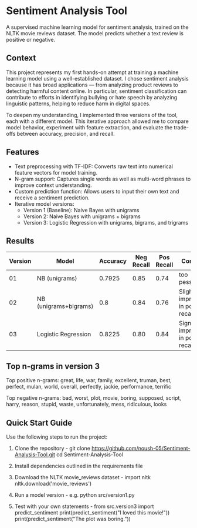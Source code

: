 # Sentiment Analysis Tool
A supervised machine learning model for sentiment analysis, trained on the NLTK movie reviews dataset. The model predicts whether a text review is positive or negative.

## Context
This project represents my first hands-on attempt at training a machine learning model using a well-established dataset. I chose sentiment analysis because it has broad applications — from analyzing product reviews to detecting harmful content online. In particular, sentiment classification can contribute to efforts in identifying bullying or hate speech by analyzing linguistic patterns, helping to reduce harm in digital spaces.

To deepen my understanding, I implemented three versions of the tool, each with a different model. This iterative approach allowed me to compare model behavior, experiment with feature extraction, and evaluate the trade-offs between accuracy, precision, and recall.

## Features
- Text preprocessing with TF-IDF: Converts raw text into numerical feature vectors for model training.
- N-gram support: Captures single words as well as multi-word phrases to improve context understanding.
- Custom prediction function: Allows users to input their own text and receive a sentiment prediction.
- Iterative model versions:
  - Version 1 (Baseline): Naive Bayes with unigrams
  - Version 2: Naive Bayes with unigrams + bigrams
  - Version 3: Logistic Regression with unigrams, bigrams, and trigrams

## Results 
| Version | Model           | Accuracy | Neg Recall | Pos Recall | Comments   |
|---------|-----------------|----------|------------|------------|------------|
| 01      | NB (unigrams)   | 0.7925   | 0.85       | 0.74       | too pessimistic
| 02      | NB (unigrams+bigrams)     | 0.8      | 0.84       | 0.76       | Slight improvement in positive recall
| 03      | Logistic Regression | 0.8225 | 0.80     | 0.84       | Significant improvement in positive recall

## Top n-grams in version 3
Top positive n-grams:
great, life, war, family, excellent, truman, best, perfect, mulan, world, overall, perfectly, jackie, performance, terrific

Top negative n-grams:
bad, worst, plot, movie, boring, supposed, script, harry, reason, stupid, waste, unfortunately, mess, ridiculous, looks

## Quick Start Guide
Use the following steps to run the project:

1. Clone the repository - git clone https://github.com/noush-05/Sentiment-Analysis-Tool.git
cd Sentiment-Analysis-Tool

2. Install dependencies outlined in the requirements file

3.  Download the NLTK movie_reviews dataset -
   import nltk
   nltk.download('movie_reviews')

4. Run a model version -
  e.g. python src/version1.py

5. Test with your own statements -
   from src.version3 import predict_sentiment
   print(predict_sentiment("I loved this movie!"))   
   print(predict_sentiment("The plot was boring."))  

